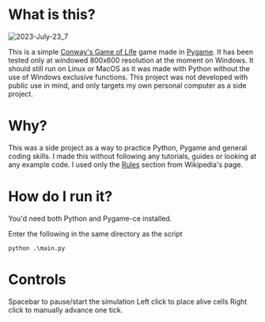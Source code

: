 # What is this?
![2023-July-23_7](https://github.com/ClementineAccount/ConwayPygame/assets/26779639/bd46a72d-febb-44d3-9732-fac1e8969a2a)

This is a simple [Conway's Game of Life](https://en.wikipedia.org/wiki/Conway%27s_Game_of_Life) game made in [Pygame](https://pyga.me/). 
It has been tested only at windowed 800x600 resolution at the moment on Windows. It should still run on Linux or MacOS as it was made with Python without the use of Windows exclusive functions.
This project was not developed with public use in mind, and only targets my own personal computer as a side project.

# Why?
This was a side project as a way to practice Python, Pygame and general coding skills. I made this without following any tutorials, guides or looking at any example code. I used only the [Rules](https://en.wikipedia.org/wiki/Conway%27s_Game_of_Life#Rules) section from Wikipedia's page.

# How do I run it?

You'd need both Python and Pygame-ce installed.

Enter the following in the same directory as the script

```
python .\main.py
```

# Controls

Spacebar to pause/start the simulation
Left click to place alive cells
Right click to manually advance one tick.

